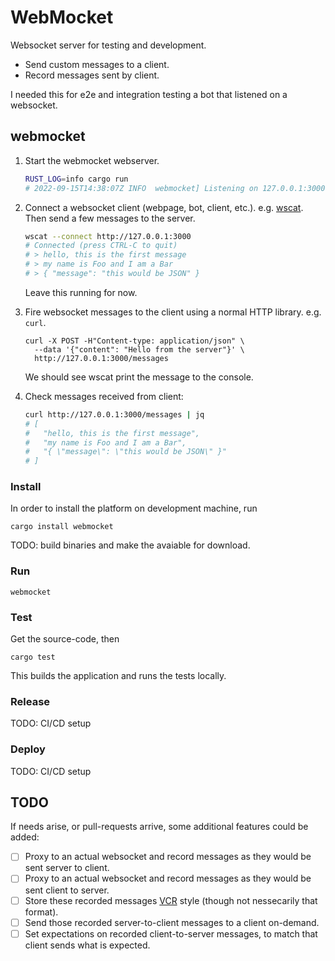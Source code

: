 # WebMocket

Websocket server for testing and development.

* Send custom messages to a client.
* Record messages sent by client.

I needed this for e2e and integration testing a bot that listened on
a websocket.

## webmocket

1. Start the webmocket webserver.
    ```bash
    RUST_LOG=info cargo run
    # 2022-09-15T14:38:07Z INFO  webmocket] Listening on 127.0.0.1:3000
    ```

2. Connect a websocket client (webpage, bot, client, etc.). e.g. [wscat](https://github.com/websockets/wscat). Then send a few messages to the server.
    ```bash
    wscat --connect http://127.0.0.1:3000
    # Connected (press CTRL-C to quit)
    # > hello, this is the first message
    # > my name is Foo and I am a Bar
    # > { "message": "this would be JSON" }
    ```
    Leave this running for now.

3. Fire websocket messages to the client using a normal HTTP library. e.g. `curl`.
    ```
    curl -X POST -H"Content-type: application/json" \
      --data '{"content": "Hello from the server"}' \
      http://127.0.0.1:3000/messages
    ```
    We should see wscat print the message to the console.

4. Check messages received from client:
    ```bash
    curl http://127.0.0.1:3000/messages | jq
    # [
    #   "hello, this is the first message",
    #   "my name is Foo and I am a Bar",
    #   "{ \"message\": \"this would be JSON\" }"
    # ]
    ```

### Install

In order to install the platform on development machine, run

    cargo install webmocket

TODO: build binaries and make the avaiable for download.

### Run

    webmocket

### Test

Get the source-code, then

    cargo test

This builds the application and runs the tests locally.

### Release

TODO: CI/CD setup

### Deploy

TODO: CI/CD setup

## TODO

If needs arise, or pull-requests arrive, some additional features could be added:

* [ ] Proxy to an actual websocket and record messages as they would be sent server to client.
* [ ] Proxy to an actual websocket and record messages as they would be sent client to server.
* [ ] Store these recorded messages [VCR](https://github.com/vcr/vcr) style (though not nessecarily that format).
* [ ] Send those recorded server-to-client messages to a client on-demand.
* [ ] Set expectations on recorded client-to-server messages, to match that client sends what is expected.

